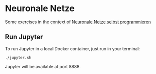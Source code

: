 # Neuronale Netze

Some exercises in the context of [Neuronale Netze selbst programmieren](https://www.oreilly.de/buecher/12892/9783960090434-neuronale-netze-selbst-programmieren.html)

## Run Jupyter

To run Jupyter in a local Docker container, just run in your terminal:

    ./jupyter.sh

Jupyter will be available at port 8888.